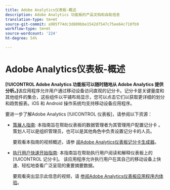 ```yaml
---
title: Adobe Analytics仪表板-概述
description: Adobe Analytics 功能板的产品文档和自助信息
translation-type: tm+mt
source-git-commit: a905f74dc3d809bbe1542d7547c75ee64c710fb9
workflow-type: tm+mt
source-wordcount: '224'
ht-degree: 54%

---
```



# Adobe Analytics仪表板-概述

**[!UICONTROL Adobe Analytics 功能板可以随时随地从 Adobe Analytics 提供分析。]**&#x200B;该应用程序允许用户通过移动设备访问直观的记分卡。记分卡是关键量度和其他组件的集合，这些组件以平铺布局显示，您可以点击它们以获取更详细的划分和趋势报表。iOS 和 Android 操作系统均支持移动设备应用程序。

要进一步了解Adobe Analytics [!UICONTROL 仪表板]，请参阅以下资源：

* [策展人指南](https://docs.adobe.com/content/help/zh-Hans/analytics/analyze/mobapp/curator.html): 本指南旨在帮助仪表板的数据管理者为其管理用户配置记分卡 。 策划人可以是组织管理员，也可以是其他角色中负责设置记分卡的人员。

   要观看本指南的视频概述，请参 [阅Adobe Analytics仪表板记分卡生成器](https://www.youtube.com/watch?v=tnnl6hrcP94&amp;feature=youtu.be)。


* [执行用户快速开始指南](https://docs.adobe.com/content/help/zh-Hans/analytics/analyze/mobapp/executive.html): 本指南旨在帮助执行用户阅读和解释仪表板上的 [!UICONTROL 记分卡]。 该应用程序允许执行用户在其自己的移动设备上快速、轻松地查看广泛呈现的重要摘要数据。

   要观看突出显示此信息的视频，请 [参阅Adobe Analytics仪表板应用程序内体验](https://www.youtube.com/watch?v=QXqQ_PkArbA&amp;feature=youtu.be)。